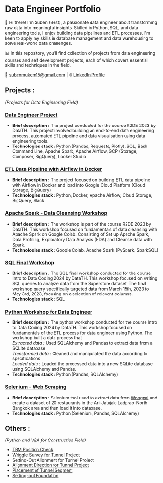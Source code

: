 # Data Engineer Portfolio
👋 Hi there! I'm Suben (Best), a passionate data engineer about transforming raw data into meaningful insights. Skilled in Python, SQL, and data engineering tools, I enjoy building data pipelines and ETL processes. I'm keen to apply my skills in database management and data warehousing to solve real-world data challenges.

📊 In this repository, you'll find collection of projects from data engineering courses and self development projects, each of which covers essential skills and techniques in the field.

📧 subenmukem15@gmail.com | 🌐 [LinkedIn Profile](https://www.linkedin.com/in/suben-mukem/) 

## Projects :
_(Projects for Data Engineering Field)_
### [Data Engineer Project](https://github.com/suben-mk/Data-Engineer-Project-R2DE)
  * **Brief description :** The project conducted for the course R2DE 2023 by DataTH. This project involved building an end-to-end data engineering process, automated ETL pipeline and data visualisation using data engineering tools.
  * **Technologies stack :** Python (Pandas, Requests, Plotly), SQL, Bash Command Line, Apache Spark, Apache Airflow, GCP (Storage, Composer, BigQuery), Looker Studio

### [ETL Data Pipeline with Airflow in Docker](https://github.com/suben-mk/etl-pipeline-with-airflow-in-docker)
  * **Brief description :** The project focused on building ETL data pipeline with Airflow in Docker and load into Google Cloud Platform (Cloud Storage, BigQuery)
  * **Technologies stack :** Python, Docker, Apache Airflow, Cloud Storage, BigQuery, Slack

### [Apache Spark - Data Cleansing Workshop](https://github.com/suben-mk/Apache-Spark-Data-Cleansing-R2DE)
  * **Brief description :** The workshop is part of the course R2DE 2023 by DataTH. This workshop focused on fundamentals of data cleansing with Apache Spark on Google Colab. Consisting of Set up Apache Spark, Data Profiling, Exploratory Data Analysis (EDA) and Cleanse data with Spark.
  * **Technologies stack :** Google Colab, Apache Spark (PySpark, SparkSQL)

### [SQL Final Workshop](https://github.com/suben-mk/SQL-Workshop-DataTH)
  * **Brief description :** The SQL final workshop conducted for the course Intro to Data Coding 2024 by DataTH. This workshop focused on writing SQL queries to analyze data from the Superstore dataset. The final workshop query specifically targeted data from March 15th, 2023 to May 3rd, 2023, focusing on a selection of relevant columns.
  * **Technologies stack :** SQL

### [Python Workshop for Data Engineer](https://github.com/suben-mk/Python-Workshop-DataTH)
  * **Brief description :** The python workshop conducted for the course Intro to Data Coding 2024 by DataTH. This workshop focused on fundamentals of the ETL process for data engineer using Python. The workshop built a data process that\
    _Extracted data :_ Used SQLAlchemy and Pandas to extract data from a SQLite database\
    _Transformed data :_ Cleaned and manipulated the data according to specifications\
    _Loaded data :_ Loaded the processed data into a new SQLite database using SQLAlchemy and Pandas.
  * **Technologies stack :** Python (Pandas, SQLAlchemy)

### [Selenium - Web Scraping](https://github.com/suben-mk/Selenium-Web-Scraping)
  * **Brief description :** Selenium tool used to extract data from [Wongnai](https://www.wongnai.com/collections/line-man-wongnai-users-choice-2024-%E0%B8%A3%E0%B9%89%E0%B8%B2%E0%B8%99%E0%B8%AD%E0%B8%B2%E0%B8%AB%E0%B8%B2%E0%B8%A3%E0%B8%AD%E0%B8%B2%E0%B8%A3%E0%B8%B5%E0%B8%A2%E0%B9%8C-%E0%B8%88%E0%B8%95%E0%B8%B8%E0%B8%88%E0%B8%B1%E0%B8%81%E0%B8%A3-%E0%B8%A5%E0%B8%B2%E0%B8%94%E0%B8%9E%E0%B8%A3%E0%B9%89%E0%B8%B2%E0%B8%A7-%E0%B8%81%E0%B8%A3%E0%B8%B8%E0%B8%87%E0%B9%80%E0%B8%97%E0%B8%9E%E0%B8%AF-%E0%B8%95%E0%B8%AD%E0%B8%99%E0%B8%9A%E0%B8%99)
and create a dataset of 20 restaurants in the Ari-Jatujak-Ladprao-North Bangkok area and then load it into database.
  * **Technologies stack :** Python (Selenium, Pandas, SQLAlchemy)

## Others :
_(Python and VBA for Construction Field)_
* [TBM Position Check](https://github.com/suben-mk/TBM-Position-Check-EzanGuidance-System)
* [Wriggle Survey for Tunnel Project](https://github.com/suben-mk/Wriggle-Survey-for-Tunnel-Project)
* [Setting-Out Alignment for Tunnel Project](https://github.com/suben-mk/Setting-Out-Alignment-for-Tunnel-Project)
* [Alignment Direction for Tunnel Project](https://github.com/suben-mk/Alignment-Direction-for-Tunnel-Project)
* [Placement of Tunnel Segment](https://github.com/suben-mk/Placement-of-Tunnel-Segment)
* [Setting-out Foundation](https://github.com/suben-mk/Setting-out-Foundation)

